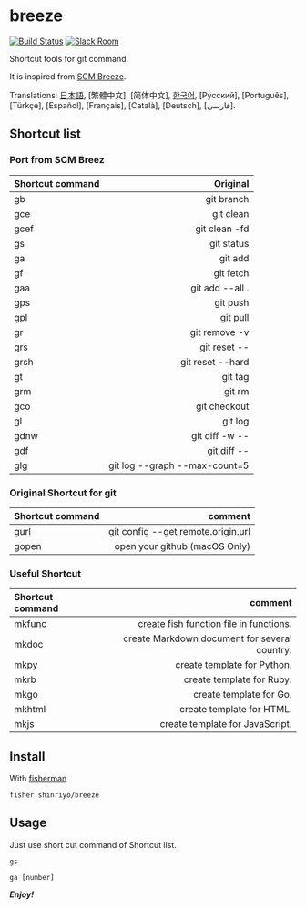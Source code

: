 [日本語]: README.jp.md
[한국어]: README.ko.md

# breeze

[![Build Status][travis-badge]][travis-link]
[![Slack Room][slack-badge]][slack-link]

Shortcut tools for git command.

It is inspired from [SCM Breeze](https://github.com/scmbreeze/scm_breeze "SCM Breeze").

Translations: [日本語], [繁體中文], [简体中文], [한국어], [Русский], [Português], [Türkçe], [Español], [Français], [Català], [Deutsch], [فارسی].

## Shortcut list

### Port from SCM Breez

| Shortcut command | Original | 
|:-----------|------------:|
| gb | git branch |
| gce | git clean |
| gcef | git clean -fd |
| gs | git status |
| ga | git add |
| gf | git fetch |
| gaa | git add --all . |
| gps | git push |
| gpl | git pull |
| gr | git remove -v |
| grs | git reset -- |
| grsh | git reset --hard |
| gt | git tag |
| grm | git rm |
| gco | git checkout |
| gl | git log |
| gdnw | git diff -w -- |
| gdf | git diff -- |
| glg | git log --graph --max-count=5 |


### Original Shortcut for git

| Shortcut command | comment |
|:-----------|------------:|
| gurl | git config --get remote.origin.url |  |
| gopen | open your github (macOS Only) |

### Useful Shortcut

| Shortcut command | comment |
|:-----------|------------:|
| mkfunc | create fish function file in functions. |
| mkdoc | create Markdown document for several country. |
| mkpy | create template for Python. |
| mkrb | create template for Ruby. |
| mkgo | create template for Go. |
| mkhtml | create template for HTML. |
| mkjs | create template for JavaScript. |

## Install

With [fisherman]

```
fisher shinriyo/breeze
```

## Usage

Just use short cut command of Shortcut list.

`gs`

`ga [number]`

[travis-link]: https://travis-ci.org/shinriyo/breeze
[travis-badge]: https://img.shields.io/travis/shinriyo/breeze.svg
[slack-link]: https://fisherman-wharf.herokuapp.com
[slack-badge]: https://fisherman-wharf.herokuapp.com/badge.svg
[fisherman]: https://github.com/fisherman/fisherman

***Enjoy!***
